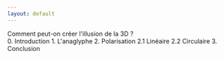 ```yaml
---
layout: default
---
```


<div id="problematique">Comment peut-on créer l'illusion de la 3D ?</div>

<div id="toc">
<a href="{{ '/chap0'| prepend: site.baseurl }}">0. Introduction</a>
<a href="">1. L'anaglyphe</a>
<a href="">2. Polarisation</a>
<a href="">2.1 Linéaire</a>
<a href="">2.2 Circulaire</a>
<a href="">3. Conclusion</a>
</div>
